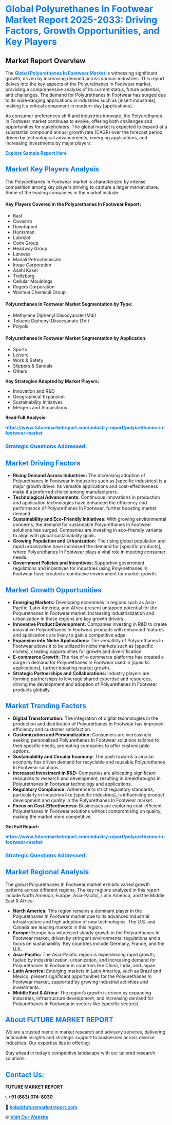 <h1 style="color: #007BFF;">Global Polyurethanes In Footwear Market Report 2025-2033: Driving Factors, Growth Opportunities, and Key Players</h1>

<section id="overview">
<h2>Market Report Overview</h2>
<p>The <a href="https://www.futuremarketreport.com/industry-report/polyurethanes-in-footwear-market" style="color: #007BFF; text-decoration: none;"><strong>Global Polyurethanes In Footwear Market</strong></a> is witnessing significant growth, driven by increasing demand across various industries. This report delves into the key aspects of the Polyurethanes In Footwear market, providing a comprehensive analysis of its current status, future potential, and challenges. The demand for Polyurethanes In Footwear has surged due to its wide-ranging applications in industries such as [insert industries], making it a critical component in modern-day [applications].</p>
<p>As consumer preferences shift and industries innovate, the Polyurethanes In Footwear market continues to evolve, offering both challenges and opportunities for stakeholders. The global market is expected to expand at a substantial compound annual growth rate (CAGR) over the forecast period, driven by technological advancements, emerging applications, and increasing investments by major players.</p>
</section>

<section id="overview">
<p><a href="https://www.futuremarketreport.com/request-sample/reportId=30398" style="color: #007BFF; text-decoration: none;"><strong>Explore Sample Report Here</strong></a></p>
</section>

<section id="key-players">
<h2 style="color: #007BFF;">Market Key Players Analysis</h2>
<p>The Polyurethanes In Footwear market is characterized by intense competition among key players striving to capture a larger market share. Some of the leading companies in the market include:</p>
<h4>Key Players Covered in the Polyurethanes In Footwear Report:</h4>
<ul><li>Basf</li><li>Covestro</li><li>Dowdupont</li><li>Huntsman</li><li>Lubrizol</li><li>Coim Group</li><li>Headway Group</li><li>Lanxess</li><li>Manali Petrochemicals</li><li>Inoac Corporation</li><li>Asahi Kasei</li><li>Trelleborg</li><li>Cellular Mouldings</li><li>Rogers Corporation</li><li>Wanhua Chemical Group</li></ul>
<h4>Polyurethanes In Footwear Market Segmentation by Type:</h4>
<ul><li>Methylene Diphenyl Diisocyanate (Mdi)</li><li>Toluene Diphenyl Diisocyanate (Tdi)</li><li>Polyols</li></ul>

<h4>Polyurethanes In Footwear Market Segmentation by Application:</h4>
<ul><li>Sports</li><li>Leisure</li><li>Work &amp; Safety</li><li>Slippers &amp; Sandals</li><li>Others</li></ul>
<p><strong>Key Strategies Adopted by Market Players:</strong></p>
<ul>
<li>Innovation and R&D</li>
<li>Geographical Expansion</li>
<li>Sustainability Initiatives</li>
<li>Mergers and Acquisitions</li>
</ul>
</section>

<section>
<p><strong>Read Full Analysis: </strong></p><a href="https://www.futuremarketreport.com/industry-report/polyurethanes-in-footwear-market" style="color: #007BFF; text-decoration: none;"><strong>https://www.futuremarketreport.com/industry-report/polyurethanes-in-footwear-market</strong></a>
<h3 style="color: #007BFF;">Strategic Questions Addressed:</h3>
</section>

<section id="driving-factors">
<h2 style="color: #007BFF;">Market Driving Factors</h2>
<ul>
<li><strong>Rising Demand Across Industries:</strong> The increasing adoption of Polyurethanes In Footwear in industries such as [specific industries] is a major growth driver. Its versatile applications and cost-effectiveness make it a preferred choice among manufacturers.</li>
<li><strong>Technological Advancements:</strong> Continuous innovations in production and application technologies have enhanced the efficiency and performance of Polyurethanes In Footwear, further boosting market demand.</li>
<li><strong>Sustainability and Eco-Friendly Initiatives:</strong> With growing environmental concerns, the demand for sustainable Polyurethanes In Footwear solutions has surged. Companies are investing in eco-friendly variants to align with global sustainability goals.</li>
<li><strong>Growing Population and Urbanization:</strong> The rising global population and rapid urbanization have increased the demand for [specific products], where Polyurethanes In Footwear plays a vital role in meeting consumer needs.</li>
<li><strong>Government Policies and Incentives:</strong> Supportive government regulations and incentives for industries using Polyurethanes In Footwear have created a conducive environment for market growth.</li>
</ul>
</section>

<section id="growth-opportunities">
<h2 style="color: #007BFF;">Market Growth Opportunities</h2>
<ul>
<li><strong>Emerging Markets:</strong> Developing economies in regions such as Asia-Pacific, Latin America, and Africa present untapped potential for the Polyurethanes In Footwear market. Increasing industrialization and urbanization in these regions are key growth drivers.</li>
<li><strong>Innovative Product Development:</strong> Companies investing in R&D to create innovative Polyurethanes In Footwear products with enhanced features and applications are likely to gain a competitive edge.</li>
<li><strong>Expansion into Niche Applications:</strong> The versatility of Polyurethanes In Footwear allows it to be utilized in niche markets such as [specific niches], creating opportunities for growth and diversification.</li>
<li><strong>E-commerce Growth:</strong> The rise of e-commerce platforms has created a surge in demand for Polyurethanes In Footwear used in [specific applications], further boosting market growth.</li>
<li><strong>Strategic Partnerships and Collaborations:</strong> Industry players are forming partnerships to leverage shared expertise and resources, driving the development and adoption of Polyurethanes In Footwear products globally.</li>
</ul>
</section>

<section id="trending-factors">
<h2 style="color: #007BFF;">Market Trending Factors</h2>
<ul>
<li><strong>Digital Transformation:</strong> The integration of digital technologies in the production and distribution of Polyurethanes In Footwear has improved efficiency and customer satisfaction.</li>
<li><strong>Customization and Personalization:</strong> Consumers are increasingly seeking personalized Polyurethanes In Footwear solutions tailored to their specific needs, prompting companies to offer customizable options.</li>
<li><strong>Sustainability and Circular Economy:</strong> The push towards a circular economy has driven demand for recyclable and reusable Polyurethanes In Footwear solutions.</li>
<li><strong>Increased Investment in R&D:</strong> Companies are allocating significant resources to research and development, resulting in breakthroughs in Polyurethanes In Footwear technology and applications.</li>
<li><strong>Regulatory Compliance:</strong> Adherence to strict regulatory standards, particularly in industries like [specific industries], is influencing product development and quality in the Polyurethanes In Footwear market.</li>
<li><strong>Focus on Cost-Effectiveness:</strong> Businesses are exploring cost-efficient Polyurethanes In Footwear solutions without compromising on quality, making the market more competitive.</li>
</ul>
</section>

<section>
<p><strong>Get Full Report: </strong></p><a href="https://www.futuremarketreport.com/industry-report/polyurethanes-in-footwear-market" style="color: #007BFF; text-decoration: none;"><strong>https://www.futuremarketreport.com/industry-report/polyurethanes-in-footwear-market</strong></a>
<h3 style="color: #007BFF;">Strategic Questions Addressed:</h3>
</section>


<section id="regional-analysis">
<h2 style="color: #007BFF;">Market Regional Analysis</h2>
<p>The global Polyurethanes In Footwear market exhibits varied growth patterns across different regions. The key regions analyzed in this report include North America, Europe, Asia-Pacific, Latin America, and the Middle East & Africa:</p>
<ul>
<li><strong>North America:</strong> This region remains a dominant player in the Polyurethanes In Footwear market due to its advanced industrial infrastructure and high adoption of new technologies. The U.S. and Canada are leading markets in this region.</li>
<li><strong>Europe:</strong> Europe has witnessed steady growth in the Polyurethanes In Footwear market, driven by stringent environmental regulations and a focus on sustainability. Key countries include Germany, France, and the U.K.</li>
<li><strong>Asia-Pacific:</strong> The Asia-Pacific region is experiencing rapid growth, fueled by industrialization, urbanization, and increasing demand for Polyurethanes In Footwear in countries like China, India, and Japan.</li>
<li><strong>Latin America:</strong> Emerging markets in Latin America, such as Brazil and Mexico, present significant opportunities for the Polyurethanes In Footwear market, supported by growing industrial activities and investments.</li>
<li><strong>Middle East & Africa:</strong> The region’s growth is driven by expanding industries, infrastructure development, and increasing demand for Polyurethanes In Footwear in sectors like [specific sectors].</li>
</ul>
</section>

<footer>
<h2 style="color: #007BFF;">About FUTURE MARKET REPORT</h2>
<p>We are a trusted name in market research and advisory services, delivering actionable insights and strategic support to businesses across diverse industries. Our expertise lies in offering:</p>

<p>Stay ahead in today’s competitive landscape with our tailored research solutions.</p>

<h2 style="color: #007BFF;">Contact Us:</h2>
<p><strong>FUTURE MARKET REPORT</strong></p>
<p>📞 <strong>+91 (883) 074-8030</strong></p>
<p>📧 <strong><a href="mailto:help@futuremarketreport.com" style="color: #007BFF;">help@futuremarketreport.com</a></strong></p>
<p>🌐 <strong><a href="https://www.futuremarketreport.com/" style="color: #007BFF;">Visit Our Website</a></strong></p>
</footer>